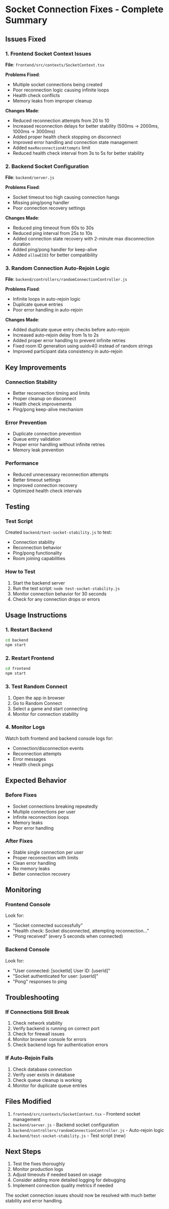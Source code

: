 # Socket Connection Fixes - Complete Summary

## Issues Fixed

### 1. Frontend Socket Context Issues
**File**: `frontend/src/contexts/SocketContext.tsx`

**Problems Fixed**:
- Multiple socket connections being created
- Poor reconnection logic causing infinite loops
- Health check conflicts
- Memory leaks from improper cleanup

**Changes Made**:
- Reduced reconnection attempts from 20 to 10
- Increased reconnection delays for better stability (500ms → 2000ms, 1000ms → 3000ms)
- Added proper health check stopping on disconnect
- Improved error handling and connection state management
- Added `maxReconnectionAttempts` limit
- Reduced health check interval from 3s to 5s for better stability

### 2. Backend Socket Configuration
**File**: `backend/server.js`

**Problems Fixed**:
- Socket timeout too high causing connection hangs
- Missing ping/pong handler
- Poor connection recovery settings

**Changes Made**:
- Reduced ping timeout from 60s to 30s
- Reduced ping interval from 25s to 10s
- Added connection state recovery with 2-minute max disconnection duration
- Added ping/pong handler for keep-alive
- Added `allowEIO3` for better compatibility

### 3. Random Connection Auto-Rejoin Logic
**File**: `backend/controllers/randomConnectionController.js`

**Problems Fixed**:
- Infinite loops in auto-rejoin logic
- Duplicate queue entries
- Poor error handling in auto-rejoin

**Changes Made**:
- Added duplicate queue entry checks before auto-rejoin
- Increased auto-rejoin delay from 1s to 2s
- Added proper error handling to prevent infinite retries
- Fixed room ID generation using uuidv4() instead of random strings
- Improved participant data consistency in auto-rejoin

## Key Improvements

### Connection Stability
- Better reconnection timing and limits
- Proper cleanup on disconnect
- Health check improvements
- Ping/pong keep-alive mechanism

### Error Prevention
- Duplicate connection prevention
- Queue entry validation
- Proper error handling without infinite retries
- Memory leak prevention

### Performance
- Reduced unnecessary reconnection attempts
- Better timeout settings
- Improved connection recovery
- Optimized health check intervals

## Testing

### Test Script
Created `backend/test-socket-stability.js` to test:
- Connection stability
- Reconnection behavior
- Ping/pong functionality
- Room joining capabilities

### How to Test
1. Start the backend server
2. Run the test script: `node test-socket-stability.js`
3. Monitor connection behavior for 30 seconds
4. Check for any connection drops or errors

## Usage Instructions

### 1. Restart Backend
```bash
cd backend
npm start
```

### 2. Restart Frontend
```bash
cd frontend
npm start
```

### 3. Test Random Connect
1. Open the app in browser
2. Go to Random Connect
3. Select a game and start connecting
4. Monitor for connection stability

### 4. Monitor Logs
Watch both frontend and backend console logs for:
- Connection/disconnection events
- Reconnection attempts
- Error messages
- Health check pings

## Expected Behavior

### Before Fixes
- Socket connections breaking repeatedly
- Multiple connections per user
- Infinite reconnection loops
- Memory leaks
- Poor error handling

### After Fixes
- Stable single connection per user
- Proper reconnection with limits
- Clean error handling
- No memory leaks
- Better connection recovery

## Monitoring

### Frontend Console
Look for:
- "Socket connected successfully"
- "Health check: Socket disconnected, attempting reconnection..."
- "Pong received" (every 5 seconds when connected)

### Backend Console
Look for:
- "User connected: [socketId] User ID: [userId]"
- "Socket authenticated for user: [userId]"
- "Pong" responses to ping

## Troubleshooting

### If Connections Still Break
1. Check network stability
2. Verify backend is running on correct port
3. Check for firewall issues
4. Monitor browser console for errors
5. Check backend logs for authentication errors

### If Auto-Rejoin Fails
1. Check database connection
2. Verify user exists in database
3. Check queue cleanup is working
4. Monitor for duplicate queue entries

## Files Modified

1. `frontend/src/contexts/SocketContext.tsx` - Frontend socket management
2. `backend/server.js` - Backend socket configuration
3. `backend/controllers/randomConnectionController.js` - Auto-rejoin logic
4. `backend/test-socket-stability.js` - Test script (new)

## Next Steps

1. Test the fixes thoroughly
2. Monitor production logs
3. Adjust timeouts if needed based on usage
4. Consider adding more detailed logging for debugging
5. Implement connection quality metrics if needed

The socket connection issues should now be resolved with much better stability and error handling.

